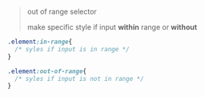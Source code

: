 > out of range selector
> 
> make specific style if input **within** range or **without**

```css
.element:in-range{
  /* syles if input is in range */
}

.element:out-of-range{
  /* syles if input is not in range */
}

```

<p align=>
